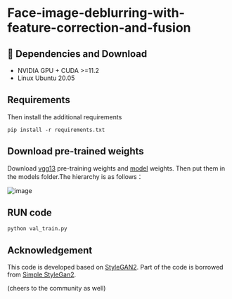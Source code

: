 # Face-image-deblurring-with-feature-correction-and-fusion

## :wrench: Dependencies and Download

- NVIDIA GPU + CUDA >=11.2
- Linux Ubuntu 20.05

## Requirements
Then install the additional requirements
```
pip install -r requirements.txt
```

## Download pre-trained weights
Download [vgg13](https://drive.google.com/file/d/144QennVnPBDlBenTWV-NVob6_sxEuHQ5/view?usp=sharing) pre-training weights and [model](https://drive.google.com/drive/folders/1dT3tMIWjPTJaqhiHePcIz-W1NhPSgMY7?usp=drive_link) weights.
Then put them in the models folder.The hierarchy is as follows：

![image](https://github.com/xuyu666/Face-image-deblurring-with-feature-correction-and-fusion/assets/49869475/1b553952-1a3f-453c-90d7-5ca3db7ce06c)

## RUN code
```
python val_train.py
```


## Acknowledgement

This code is developed based on [StyleGAN2](https://arxiv.org/abs/1912.04958). Part of the code is borrowed from [Simple StyleGan2](https://github.com/lucidrains/stylegan2-pytorch).

(cheers to the community as well)
